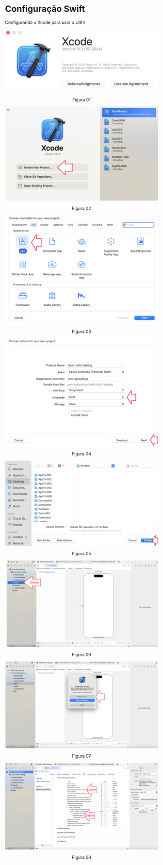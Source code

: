 # Configuração Swift

Configurando o Xcode para usar o UIKit

![](Imagens/Swift-UIKit-Configuracao-Img01.png)

<div align="center">
Figura 01
</div>

![](Imagens/Swift-UIKit-Configuracao-Img02.png)

<div align="center">
Figura 02
</div>

![](Imagens/Swift-UIKit-Configuracao-Img03.png)

<div align="center">
Figura 03
</div>

![](Imagens/Swift-UIKit-Configuracao-Img04.png)

<div align="center">
Figura 04
</div>

![](Imagens/Swift-UIKit-Configuracao-Img05.png)

<div align="center">
Figura 05
</div>

![](Imagens/Swift-UIKit-Configuracao-Img06.png)

<div align="center">
Figura 06
</div>

![](Imagens/Swift-UIKit-Configuracao-Img07.png)

<div align="center">
Figura 07
</div>

![](Imagens/Swift-UIKit-Configuracao-Img08.png)

<div align="center">
Figura 08
</div>
